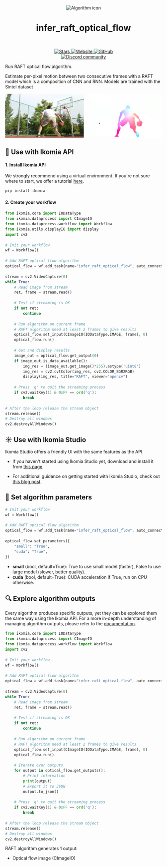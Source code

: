 <div align="center">
  <img src="https://raw.githubusercontent.com/Ikomia-hub/infer_raft_optical_flow/main/icon/RAFT.png" alt="Algorithm icon">
  <h1 align="center">infer_raft_optical_flow</h1>
</div>
<br />
<p align="center">
    <a href="https://github.com/Ikomia-hub/infer_raft_optical_flow">
        <img alt="Stars" src="https://img.shields.io/github/stars/Ikomia-hub/infer_raft_optical_flow">
    </a>
    <a href="https://app.ikomia.ai/hub/">
        <img alt="Website" src="https://img.shields.io/website/http/app.ikomia.ai/en.svg?down_color=red&down_message=offline&up_message=online">
    </a>
    <a href="https://github.com/Ikomia-hub/infer_raft_optical_flow/blob/main/LICENSE.md">
        <img alt="GitHub" src="https://img.shields.io/github/license/Ikomia-hub/infer_raft_optical_flow.svg?color=blue">
    </a>    
    <br>
    <a href="https://discord.com/invite/82Tnw9UGGc">
        <img alt="Discord community" src="https://img.shields.io/badge/Discord-white?style=social&logo=discord">
    </a> 
</p>

Run RAFT optical flow algorithm. 

Estimate per-pixel motion between two consecutive frames with a RAFT model which is a composition of CNN and RNN. Models are trained with the Sintel dataset

![Example image](https://raw.githubusercontent.com/Ikomia-hub/infer_raft_optical_flow/main/images/basket-result.jpg)

## :rocket: Use with Ikomia API

#### 1. Install Ikomia API

We strongly recommend using a virtual environment. If you're not sure where to start, we offer a tutorial [here](https://www.ikomia.ai/blog/a-step-by-step-guide-to-creating-virtual-environments-in-python).

```sh
pip install ikomia
```

#### 2. Create your workflow

```python
from ikomia.core import IODataType
from ikomia.dataprocess import CImageIO
from ikomia.dataprocess.workflow import Workflow
from ikomia.utils.displayIO import display
import cv2

# Init your workflow
wf = Workflow()

# Add RAFT optical flow algorithm
optical_flow = wf.add_task(name="infer_raft_optical_flow", auto_connect=True)

stream = cv2.VideoCapture(0)
while True:
    # Read image from stream
    ret, frame = stream.read()

    # Test if streaming is OK
    if not ret:
        continue

    # Run algorithm on current frame
    # RAFT algorithm need at least 2 frames to give results
    optical_flow.set_input(CImageIO(IODataType.IMAGE, frame), 0)
    optical_flow.run()

    # Get and display results
    image_out = optical_flow.get_output(0)
    if image_out.is_data_available():
        img_res = (image_out.get_image()*255).astype('uint8')
        img_res = cv2.cvtColor(img_res, cv2.COLOR_BGR2RGB)
        display(img_res, title="RAFT", viewer="opencv")

    # Press 'q' to quit the streaming process
    if cv2.waitKey(1) & 0xFF == ord('q'):
        break

# After the loop release the stream object
stream.release()
# Destroy all windows
cv2.destroyAllWindows()
```

## :sunny: Use with Ikomia Studio

Ikomia Studio offers a friendly UI with the same features as the API.

- If you haven't started using Ikomia Studio yet, download and install it from [this page](https://www.ikomia.ai/studio).

- For additional guidance on getting started with Ikomia Studio, check out [this blog post](https://www.ikomia.ai/blog/how-to-get-started-with-ikomia-studio).

## :pencil: Set algorithm parameters

```python
# Init your workflow
wf = Workflow()

# Add RAFT optical flow algorithm
optical_flow = wf.add_task(name="infer_raft_optical_flow", auto_connect=True)

optical_flow.set_parameters({
    "small": "True",
    "cuda": "True",
})
```

- **small** (bool, default=True): True to use small model (faster), False to use large model (slower, better quality). 
- **cuda** (bool, default=True): CUDA acceleration if True, run on CPU otherwise.

## :mag: Explore algorithm outputs

Every algorithm produces specific outputs, yet they can be explored them the same way using the Ikomia API. For a more in-depth understanding of managing algorithm outputs, please refer to the [documentation](https://ikomia-dev.github.io/python-api-documentation/advanced_guide/IO_management.html).

```python
from ikomia.core import IODataType
from ikomia.dataprocess import CImageIO
from ikomia.dataprocess.workflow import Workflow
import cv2

# Init your workflow
wf = Workflow()

# Add RAFT optical flow algorithm
optical_flow = wf.add_task(name="infer_raft_optical_flow", auto_connect=True)

stream = cv2.VideoCapture(0)
while True:
    # Read image from stream
    ret, frame = stream.read()

    # Test if streaming is OK
    if not ret:
        continue

    # Run algorithm on current frame
    # RAFT algorithm need at least 2 frames to give results
    optical_flow.set_input(CImageIO(IODataType.IMAGE, frame), 0)
    optical_flow.run()

    # Iterate over outputs
    for output in optical_flow.get_outputs():
        # Print information
        print(output)
        # Export it to JSON
        output.to_json()

    # Press 'q' to quit the streaming process
    if cv2.waitKey(1) & 0xFF == ord('q'):
        break

# After the loop release the stream object
stream.release()
# Destroy all windows
cv2.destroyAllWindows()
```

RAFT algorithm generates 1 output:
- Optical flow image (CImageIO)